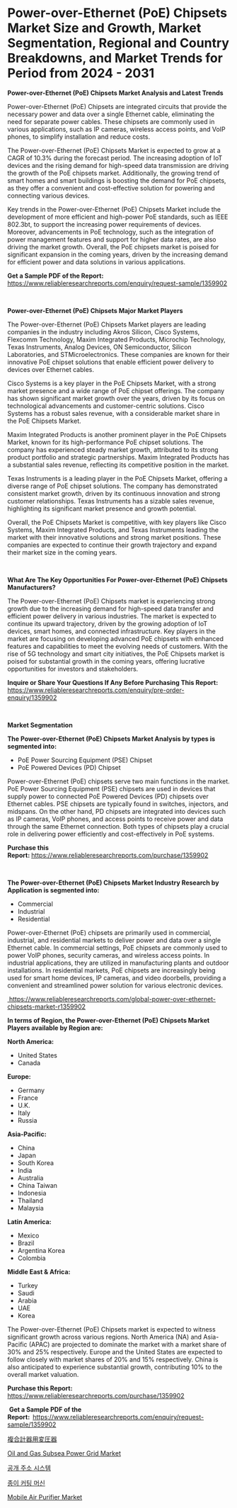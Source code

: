 <p><h1>Power-over-Ethernet (PoE) Chipsets Market Size and Growth, Market Segmentation, Regional and Country Breakdowns, and Market Trends for Period from 2024 -  2031</h1></p><p><strong>Power-over-Ethernet (PoE) Chipsets Market Analysis and Latest Trends</strong></p>
<p><p>Power-over-Ethernet (PoE) Chipsets are integrated circuits that provide the necessary power and data over a single Ethernet cable, eliminating the need for separate power cables. These chipsets are commonly used in various applications, such as IP cameras, wireless access points, and VoIP phones, to simplify installation and reduce costs.</p><p>The Power-over-Ethernet (PoE) Chipsets Market is expected to grow at a CAGR of 10.3% during the forecast period. The increasing adoption of IoT devices and the rising demand for high-speed data transmission are driving the growth of the PoE chipsets market. Additionally, the growing trend of smart homes and smart buildings is boosting the demand for PoE chipsets, as they offer a convenient and cost-effective solution for powering and connecting various devices.</p><p>Key trends in the Power-over-Ethernet (PoE) Chipsets Market include the development of more efficient and high-power PoE standards, such as IEEE 802.3bt, to support the increasing power requirements of devices. Moreover, advancements in PoE technology, such as the integration of power management features and support for higher data rates, are also driving the market growth. Overall, the PoE chipsets market is poised for significant expansion in the coming years, driven by the increasing demand for efficient power and data solutions in various applications.</p></p>
<p><strong>Get a Sample PDF of the Report:&nbsp;</strong> <a href="https://www.reliableresearchreports.com/enquiry/request-sample/1359902">https://www.reliableresearchreports.com/enquiry/request-sample/1359902</a></p>
<p>&nbsp;</p>
<p><strong>Power-over-Ethernet (PoE) Chipsets Major Market Players</strong></p>
<p><p>The Power-over-Ethernet (PoE) Chipsets Market players are leading companies in the industry including Akros Silicon, Cisco Systems, Flexcomm Technology, Maxim Integrated Products, Microchip Technology, Texas Instruments, Analog Devices, ON Semiconductor, Silicon Laboratories, and STMicroelectronics. These companies are known for their innovative PoE chipset solutions that enable efficient power delivery to devices over Ethernet cables.</p><p>Cisco Systems is a key player in the PoE Chipsets Market, with a strong market presence and a wide range of PoE chipset offerings. The company has shown significant market growth over the years, driven by its focus on technological advancements and customer-centric solutions. Cisco Systems has a robust sales revenue, with a considerable market share in the PoE Chipsets Market.</p><p>Maxim Integrated Products is another prominent player in the PoE Chipsets Market, known for its high-performance PoE chipset solutions. The company has experienced steady market growth, attributed to its strong product portfolio and strategic partnerships. Maxim Integrated Products has a substantial sales revenue, reflecting its competitive position in the market.</p><p>Texas Instruments is a leading player in the PoE Chipsets Market, offering a diverse range of PoE chipset solutions. The company has demonstrated consistent market growth, driven by its continuous innovation and strong customer relationships. Texas Instruments has a sizable sales revenue, highlighting its significant market presence and growth potential.</p><p>Overall, the PoE Chipsets Market is competitive, with key players like Cisco Systems, Maxim Integrated Products, and Texas Instruments leading the market with their innovative solutions and strong market positions. These companies are expected to continue their growth trajectory and expand their market size in the coming years.</p></p>
<p>&nbsp;</p>
<p><strong>What Are The Key Opportunities For Power-over-Ethernet (PoE) Chipsets Manufacturers?</strong></p>
<p><p>The Power-over-Ethernet (PoE) Chipsets market is experiencing strong growth due to the increasing demand for high-speed data transfer and efficient power delivery in various industries. The market is expected to continue its upward trajectory, driven by the growing adoption of IoT devices, smart homes, and connected infrastructure. Key players in the market are focusing on developing advanced PoE chipsets with enhanced features and capabilities to meet the evolving needs of customers. With the rise of 5G technology and smart city initiatives, the PoE Chipsets market is poised for substantial growth in the coming years, offering lucrative opportunities for investors and stakeholders.</p></p>
<p><strong>Inquire or Share Your Questions If Any Before Purchasing This Report:</strong> <a href="https://www.reliableresearchreports.com/enquiry/pre-order-enquiry/1359902">https://www.reliableresearchreports.com/enquiry/pre-order-enquiry/1359902</a></p>
<p>&nbsp;</p>
<p><strong>Market Segmentation</strong></p>
<p><strong>The Power-over-Ethernet (PoE) Chipsets Market Analysis by types is segmented into:</strong></p>
<p><ul><li>PoE Power Sourcing Equipment (PSE) Chipset</li><li>PoE Powered Devices (PD) Chipset</li></ul></p>
<p><p>Power-over-Ethernet (PoE) chipsets serve two main functions in the market. PoE Power Sourcing Equipment (PSE) chipsets are used in devices that supply power to connected PoE Powered Devices (PD) chipsets over Ethernet cables. PSE chipsets are typically found in switches, injectors, and midspans. On the other hand, PD chipsets are integrated into devices such as IP cameras, VoIP phones, and access points to receive power and data through the same Ethernet connection. Both types of chipsets play a crucial role in delivering power efficiently and cost-effectively in PoE systems.</p></p>
<p><strong>Purchase this Report:&nbsp;</strong><a href="https://www.reliableresearchreports.com/purchase/1359902">https://www.reliableresearchreports.com/purchase/1359902</a></p>
<p>&nbsp;</p>
<p><strong>The Power-over-Ethernet (PoE) Chipsets Market Industry Research by Application is segmented into:</strong></p>
<p><ul><li>Commercial</li><li>Industrial</li><li>Residential</li></ul></p>
<p><p>Power-over-Ethernet (PoE) chipsets are primarily used in commercial, industrial, and residential markets to deliver power and data over a single Ethernet cable. In commercial settings, PoE chipsets are commonly used to power VoIP phones, security cameras, and wireless access points. In industrial applications, they are utilized in manufacturing plants and outdoor installations. In residential markets, PoE chipsets are increasingly being used for smart home devices, IP cameras, and video doorbells, providing a convenient and streamlined power solution for various electronic devices.</p></p>
<p><a href="https://www.reliableresearchreports.com/global-power-over-ethernet-chipsets-market-r1359902">&nbsp;https://www.reliableresearchreports.com/global-power-over-ethernet-chipsets-market-r1359902</a></p>
<p><strong>In terms of Region, the Power-over-Ethernet (PoE) Chipsets Market Players available by Region are:</strong></p>
<p>
    <p> <strong> North America: </strong>
        <ul>
            <li>United States</li>
            <li>Canada</li>
        </ul>
        </p> 
    <p> <strong> Europe: </strong>
        <ul>
            <li>Germany</li>
            <li>France</li>
            <li>U.K.</li>
            <li>Italy</li>
            <li>Russia</li>
        </ul>
        </p> 
    <p> <strong> Asia-Pacific: </strong>
        <ul>
            <li>China</li>
            <li>Japan</li>
            <li>South Korea</li>
            <li>India</li>
            <li>Australia</li>
            <li>China Taiwan</li>
            <li>Indonesia</li>
            <li>Thailand</li>
            <li>Malaysia</li>
        </ul>
        </p> 
    <p> <strong> Latin America: </strong>
        <ul>
            <li>Mexico</li>
            <li>Brazil</li>
            <li>Argentina Korea</li>
            <li>Colombia</li>
        </ul>
        </p> 
    <p> <strong> Middle East & Africa: </strong>
        <ul>
            <li>Turkey</li>
            <li>Saudi</li>
            <li>Arabia</li>
            <li>UAE</li>
            <li>Korea</li>
        </ul>
    </p>
    </p>
<p><p>The Power-over-Ethernet (PoE) Chipsets market is expected to witness significant growth across various regions. North America (NA) and Asia-Pacific (APAC) are projected to dominate the market with a market share of 30% and 25% respectively. Europe and the United States are expected to follow closely with market shares of 20% and 15% respectively. China is also anticipated to experience substantial growth, contributing 10% to the overall market valuation.</p></p>
<p><strong>Purchase this Report: </strong><a href="https://www.reliableresearchreports.com/purchase/1359902">https://www.reliableresearchreports.com/purchase/1359902</a></p>
<p>&nbsp;<strong>Get a Sample PDF of the Report:&nbsp;&nbsp;</strong><a href="https://www.reliableresearchreports.com/enquiry/request-sample/1359902">https://www.reliableresearchreports.com/enquiry/request-sample/1359902</a></p>
<p><strong></strong></p>
<p><p><a href="https://github.com/hilmi-2a/Market-Research-Report-List-1/blob/main/912203561615.md">複合計器用変圧器</a></p><p><a href="https://www.linkedin.com/pulse/oil-gas-subsea-power-grid-market-goal-estimating-size-nissf">Oil and Gas Subsea Power Grid Market</a></p><p><a href="https://github.com/fredrickeglers/Market-Research-Report-List-2/blob/main/944736360661.md">공개 주소 시스템</a></p><p><a href="https://github.com/bunxhcci35271755/Market-Research-Report-List-2/blob/main/479971160660.md">종이 커팅 머신</a></p><p><a href="https://issuu.com/reportprime-2/docs/mobile-air-purifier-market-size-2030.pptx">Mobile Air Purifier Market</a></p></p>